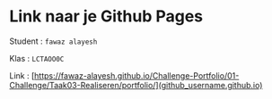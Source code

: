 # Link naar je Github Pages

Student : `fawaz alayesh`

Klas    : `LCTAOO0C`

Link    : [https://fawaz-alayesh.github.io/Challenge-Portfolio/01-Challenge/Taak03-Realiseren/portfolio/](github_username.github.io)